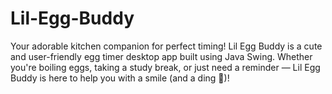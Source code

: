 # Lil-Egg-Buddy
Your adorable kitchen companion for perfect timing!  Lil Egg Buddy is a cute and user-friendly egg timer desktop app built using Java Swing. Whether you're boiling eggs, taking a study break, or just need a reminder — Lil Egg Buddy is here to help you with a smile (and a ding 🎵)!
